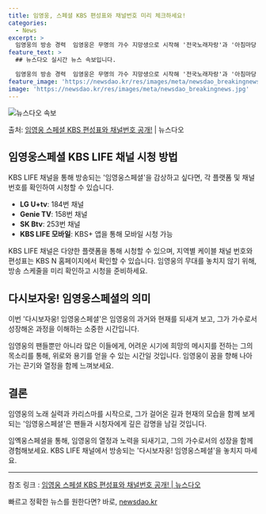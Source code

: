 ```yaml
---
title: 임영웅, 스페셜 KBS 편성표와 채널번호 미리 체크하세요!
categories:
  - News
excerpt: >
  임영웅의 방송 경력  임영웅은 무명의 가수 지망생으로 시작해 '전국노래자랑'과 '아침마당'에서 그의 노래 실…
feature_text: >
  ## 뉴스다오 실시간 뉴스 속보입니다.

  임영웅의 방송 경력  임영웅은 무명의 가수 지망생으로 시작해 '전국노래자랑'과 '아침마당'에서 그의 노래 실…
feature_image: 'https://newsdao.kr/res/images/meta/newsdao_breakingnews.jpg'
image: 'https://newsdao.kr/res/images/meta/newsdao_breakingnews.jpg'
---
```


![뉴스다오 속보](https://newsdao.kr/res/images/meta/newsdao_breakingnews.jpg)

<p>출처: <a href="https://newsdao.kr/4650" rel="dofollow">임영웅 스페셜 KBS 편성표와 채널번호 공개!</a> | 뉴스다오</p>

<h2 data-ke-size="size26">임영웅스페셜 KBS LIFE 채널 시청 방법</h2>
KBS LIFE 채널을 통해 방송되는 '임영웅스페셜'을 감상하고 싶다면, 각 플랫폼 및 채널 번호를 확인하여 시청할 수 있습니다.

<ul>
	<li><b>LG U+tv</b>: 184번 채널</li>
	<li><b>Genie TV</b>: 158번 채널</li>
	<li><b>SK Btv</b>: 253번 채널</li>
	<li><b>KBS LIFE 모바일</b>: KBS+ 앱을 통해 모바일 시청 가능</li>
</ul>

<p data-ke-size="size16">KBS LIFE 채널은 다양한 플랫폼을 통해 시청할 수 있으며, 지역별 케이블 채널 번호와 편성표는 KBS N 홈페이지에서 확인할 수 있습니다. 임영웅의 무대를 놓치지 않기 위해, 방송 스케줄을 미리 확인하고 시청을 준비하세요.</p>

<h2 data-ke-size="size26">다시보자웅! 임영웅스페셜의 의미</h2>
이번 '다시보자웅! 임영웅스페셜'은 임영웅의 과거와 현재를 되새겨 보고, 그가 가수로서 성장해온 과정을 이해하는 소중한 시간입니다.

<p data-ke-size="size16">임영웅의 팬들뿐만 아니라 많은 이들에게, 어려운 시기에 희망의 메시지를 전하는 그의 목소리를 통해, 위로와 용기를 얻을 수 있는 시간일 것입니다. 임영웅이 꿈을 향해 나아가는 끈기와 열정을 함께 느껴보세요.</p>

<h2 data-ke-size="size26">결론</h2>
임영웅의 노래 실력과 카리스마를 시작으로, 그가 걸어온 길과 현재의 모습을 함께 보게 되는 '임영웅스페셜'은 팬들과 시청자에게 깊은 감명을 남길 것입니다.

<p data-ke-size="size16">임옉웅스페셜을 통해, 임영웅의 열정과 노력을 되새기고, 그의 가수로서의 성장을 함께 경험해보세요. KBS LIFE 채널에서 방송되는 '다시보자웅! 임영웅스페셜'을 놓치지 마세요.</p>

<hr>

참조 링크 : <a href="https://newsdao.kr/4650">임영웅 스페셜 KBS 편성표와 채널번호 공개! | 뉴스다오</a> 

빠르고 정확한 뉴스를 원한다면? 바로, <a href="https://newsdao.kr" rel="dofollow">newsdao.kr</a>


